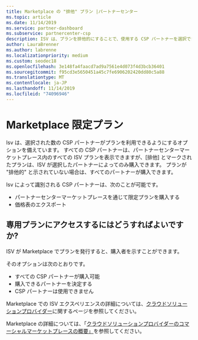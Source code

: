 ```yaml
---
title: Marketplace の "排他" プラン |パートナーセンター
ms.topic: article
ms.date: 11/14/2019
ms.service: partner-dashboard
ms.subservice: partnercenter-csp
description: ISV は、プランを排他的にすることで、使用する CSP パートナーを選択できます。
author: LauraBrenner
ms.author: labrenne
ms.localizationpriority: medium
ms.custom: seodec18
ms.openlocfilehash: 3e148fa4faacd7ad9a7561e4d073f4d3bcb36401
ms.sourcegitcommit: f95cd3e5650451a45c7fe6906202420dd80c5a88
ms.translationtype: MT
ms.contentlocale: ja-JP
ms.lasthandoff: 11/14/2019
ms.locfileid: "74096946"
---
```

# <a name="marketplace-exclusive-offers"></a>Marketplace 限定プラン

Isv は、選択された数の CSP パートナーがプランを利用できるようにするオプションを備えています。 すべての CSP パートナーは、パートナーセンターマーケットプレース内のすべての ISV プランを表示できますが、[排他] とマークされたプランは、ISV が選択したパートナーによってのみ購入できます。 プランが "排他的" と示されていない場合は、すべてのパートナーが購入できます。

Isv によって識別される CSP パートナーは、次のことが可能です。

- パートナーセンターマーケットプレースを通じて限定プランを購入する
- 価格表のエクスポート

## <a name="how-do-you-gain-access-to-exclusive-offers"></a>専用プランにアクセスするにはどうすればよいですか?

ISV が Marketplace でプランを発行すると、購入者を示すことができます。 

そのオプションは次のとおりです。

- すべての CSP パートナーが購入可能
- 購入できるパートナーを決定する
- CSP パートナーは使用できません

Marketplace での ISV エクスペリエンスの詳細については、[クラウドソリューションプロバイダー](https://docs.microsoft.com/en-us/azure/marketplace/cloud-solution-providers)に関するページを参照してください。

Marketplace の詳細については、「[クラウドソリューションプロバイダーのコマーシャルマーケットプレースの概要」](https://docs.microsoft.partner-center/commercial-marketplace-overview.md)を参照してください。